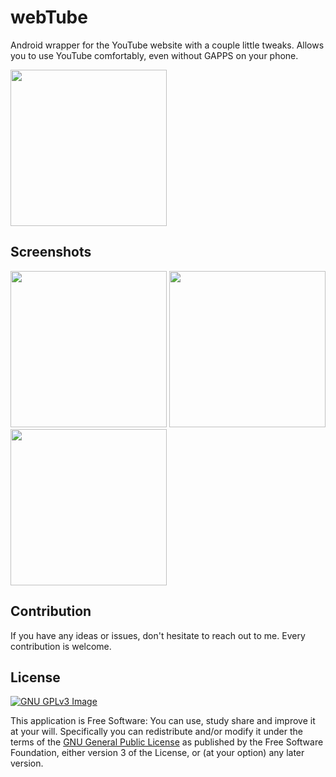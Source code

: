 # webTube
Android wrapper for the YouTube website with a couple little tweaks. Allows you to use YouTube comfortably, even without GAPPS on your phone.

[<img src="https://fdroid.gitlab.io/artwork/badge/get-it-on.png" width=250>](https://f-droid.org/packages/cz.martykan.webtube/)

## Screenshots
[<img src="http://i.imgur.com/s7G1o3G.png" width=250>](http://i.imgur.com/s7G1o3G.png)
[<img src="http://i.imgur.com/tybWcz3.png" width=250>](http://i.imgur.com/tybWcz3.png)
[<img src="http://i.imgur.com/rCZ7hzB.png" width=250>](http://i.imgur.com/rCZ7hzB.png)

## Contribution
If you have any ideas or issues, don't hesitate to reach out to me. Every contribution is welcome.

## License
[![GNU GPLv3 Image](https://www.gnu.org/graphics/gplv3-127x51.png)](http://www.gnu.org/licenses/gpl-3.0.en.html)

This application is Free Software: You can use, study share and improve it at your
will. Specifically you can redistribute and/or modify it under the terms of the
[GNU General Public License](https://www.gnu.org/licenses/gpl.html) as
published by the Free Software Foundation, either version 3 of the License, or
(at your option) any later version.
